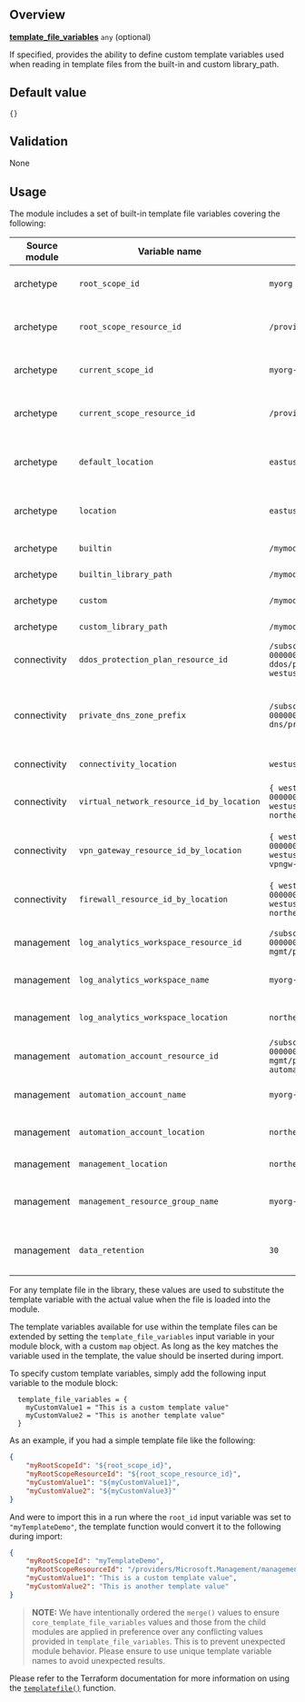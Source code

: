 <!-- markdownlint-disable first-line-h1 -->
## Overview

[**template_file_variables**](#overview) `any` (optional)

If specified, provides the ability to define custom template variables used when reading in template files from the built-in and custom library_path.

## Default value

`{}`

## Validation

None

## Usage

The module includes a set of built-in template file variables covering the following:

| Source module | Variable name | Example value | Description |
| --- | --- | --- | --- |
| archetype | `root_scope_id` | `myorg` | The scope ID associated with the intermediate root archetype. |
| archetype | `root_scope_resource_id` | `/providers/Microsoft.Management/managementGroups/myorg` | The scope resource ID associated with the intermediate root archetype. |
| archetype | `current_scope_id` | `myorg-managagement` | The scope ID associated with the current archetype being processed. |
| archetype | `current_scope_resource_id` | `/providers/Microsoft.Management/managementGroups/myorg-managagement` | The scope resource ID associated with the current archetype being processed. |
| archetype | `default_location` | `eastus` | Default location used for resources created by the module (when not overridden). |
| archetype | `location` | `eastus` | Default location used for resources created by the module (when not overridden). |
| archetype | `builtin` | `/mymodule/.terraform/modules/enterprise_scale/modules/archetypes/lib` | Folder path for the built-in library. |
| archetype | `builtin_library_path` | `/mymodule/.terraform/modules/enterprise_scale/modules/archetypes/lib` | Folder path for the built-in library. |
| archetype | `custom` | `/mymodule/lib` | Folder path for the custom library. |
| archetype | `custom_library_path` | `/mymodule/lib` | Folder path for the custom library. |
| connectivity | `ddos_protection_plan_resource_id` | `/subscriptions/00000000-0000-0000-0000-000000000000/resourceGroups/myorg-ddos/providers/Microsoft.Network/ddosProtectionPlans/myorg-ddos-westus` | Resource ID for the DDoS protection plan created by the module. |
| connectivity | `private_dns_zone_prefix` | `/subscriptions/00000000-0000-0000-0000-000000000000/resourceGroups/myorg-dns/providers/Microsoft.Network/privateDnsZones/` | Resource ID suffix used for all azurerm_private_dns_zone resources created by the module under the scope of connectivity resources. |
| connectivity | `connectivity_location` | `westus` | Location set for the connectivity resources. |
| connectivity | `virtual_network_resource_id_by_location` | `{ westus = "/subscriptions/00000000-0000-0000-0000-000000000000/resourceGroups/myorg-connectivity-westus/providers/Microsoft.Network/virtualNetworks/myorg-hub-northeurope" }` | Map of Resource IDs by location for virtual network resources created by the module. |
| connectivity | `vpn_gateway_resource_id_by_location` | `{ westus = "/subscriptions/00000000-0000-0000-0000-000000000000/resourceGroups/myorg-connectivity-westus/providers/Microsoft.Network/virtualNetworkGateways/myorg-vpngw-northeurope" }` | Map of Resource IDs by location for VPN gateway resources created by the module. |
| connectivity | `firewall_resource_id_by_location` | `{ westus = "/subscriptions/00000000-0000-0000-0000-000000000000/resourceGroups/myorg-connectivity-westus/providers/Microsoft.Network/azureFirewalls/myorg-fw-northeurope" }` | Map of Resource IDs by location for Azure Firewall resources created by the module. |
| management | `log_analytics_workspace_resource_id` | `/subscriptions/00000000-0000-0000-0000-000000000000/resourceGroups/myorg-mgmt/providers/Microsoft.OperationalInsights/workspaces/myorg-la` | Resource ID for the Log Analytics workspace created by the module. |
| management | `log_analytics_workspace_name` | `myorg-la` | Name for the Log Analytics workspace created by the module.
| management | `log_analytics_workspace_location` | `northeurope` | Location for the Log Analytics workspace created by the module. |
| management | `automation_account_resource_id` | `/subscriptions/00000000-0000-0000-0000-000000000000/resourceGroups/myorg-mgmt/providers/Microsoft.Automation/automationAccounts/myorg-automation` | Resource ID for the Automation Account created by the module. |
| management | `automation_account_name` | `myorg-automation` | Name for the Automation Account created by the module.
| management | `automation_account_location` | `northeurope` | Location for the Automation Account created by the module. |
| management | `management_location` | `northeurope` | Location set for the management resources. |
| management | `management_resource_group_name` | `myorg-mgmt` | Name of the Resource Group deployed by the module for management resources. |
| management | `data_retention` | `30` | Retention period (in days) used when configuring the Log Analytics workstation and associated policies. |

For any template file in the library, these values are used to substitute the template variable with the actual value when the file is loaded into the module.

The template variables available for use within the template files can be extended by setting the `template_file_variables` input variable in your module block, with a custom `map` object.
As long as the key matches the variable used in the template, the value should be inserted during import.

To specify custom template variables, simply add the following input variable to the module block:

```hcl
  template_file_variables = {
    myCustomValue1 = "This is a custom template value"
    myCustomValue2 = "This is another template value"
  }
```

As an example, if you had a simple template file like the following:

```json
{
    "myRootScopeId": "${root_scope_id}",
    "myRootScopeResourceId": "${root_scope_resource_id}",
    "myCustomValue1": "${myCustomValue1}",
    "myCustomValue2": "${myCustomValue3}"
}
```

And were to import this in a run where the `root_id` input variable was set to `"myTemplateDemo"`, the template function would convert it to the following during import:

```json
{
    "myRootScopeId": "myTemplateDemo",
    "myRootScopeResourceId": "/providers/Microsoft.Management/managementGroups/myTemplateDemo",
    "myCustomValue1": "This is a custom template value",
    "myCustomValue2": "This is another template value"
}
```

> **NOTE:** We have intentionally ordered the `merge()` values to ensure `core_template_file_variables` values and those from the child modules are applied in preference over any conflicting values provided in `template_file_variables`.
This is to prevent unexpected module behavior. Please ensure to use unique template variable names to avoid unexpected results.

Please refer to the Terraform documentation for more information on using the [`templatefile()`][terraform_templatefile] function.

[//]: # "************************"
[//]: # "INSERT LINK LABELS BELOW"
[//]: # "************************"

[this_page]: # "Link for the current page."
[terraform_templatefile]: https://www.terraform.io/language/functions/templatefile "Terraform templatefile() function documentation."
